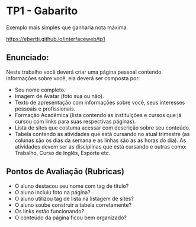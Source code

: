 # TP1 - Gabarito

Exemplo mais simples que ganharia nota máxima.

https://ebertti.github.io/interfaceweb/tp1

## Enunciado:

Neste trabalho você deverá criar uma página pessoal contendo informações sobre você, ela deverá ser composta por:

* Seu nome completo.
* Imagem de Avatar (foto sua ou não).
* Texto de apresentação com informações sobre você, seus interesses pessoais e profissionais.
* Formação Acadêmica (lista contendo as instituições e cursos que já cursou com links para suas respectivas páginas).
* Lista de sites que costuma acessar com descrição sobre seu conteúdo.
* Tabela contendo as atividades que está cursando no atual trimestre (as colunas são os dias da semana e as linhas são as as horas do dia). As atividades devem ser as disciplinas que está cursando e outras como: Trabalho, Curso de Inglês, Esporte etc.

## Pontos de Avaliação (Rubricas)

* O aluno destacou seu nome com tag de título?	
* O aluno incluiu foto na página?
* O aluno utilizou tag de lista na listagem de sites?	
* O aluno soube construir a tabela corretamente?
* Os links estão funcionando?
* O conteúdo da página ficou bem organizado?